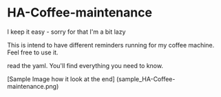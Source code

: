# HA-Coffee-maintenance

I keep it easy - sorry for that I'm a bit lazy

This is intend to have different reminders running for my coffee machine. Feel free to use it.

read the yaml. You'll find everything you need to know.



[Sample Image how it look at the end] (sample_HA-Coffee-maintenance.png)
